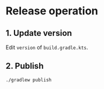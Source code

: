 # Release operation

## 1. Update version

Edit `version` of `build.gradle.kts`.

## 2. Publish
```sh
./gradlew publish
```